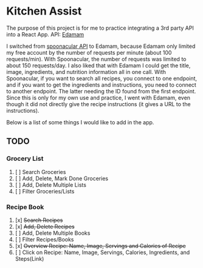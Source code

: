 # Kitchen Assist

The purpose of this project is for me to practice integrating a 3rd party API into a React App.
API: [Edamam](https://developer.edamam.com/)

I switched from [spoonacular API](https://spoonacular.com/) to Edamam, because Edamam only limited my free account by the number of requests per minute (about 100 requests/min). With Spoonacular, the number of requests was limited to about 150 requests/day. I also liked that with Edamam I could get the title, image, ingredients, and nutrition information all in one call. With Spoonacular, if you want to search all recipes, you connect to one endpoint, and if you want to get the ingredients and instructions, you need to connect to another endpoint. The latter needing the ID found from the first endpoint. Since this is only for my own use and practice, I went with Edamam, even though it did not directly give the recipe instructions (it gives a URL to the instructions).

Below is a list of some things I would like to add in the app.

## TODO

### Grocery List

1. [ ] Search Groceries
2. [ ] Add, Delete, Mark Done Groceries
3. [ ] Add, Delete Multiple Lists
4. [ ] Filter Groceries/Lists

### Recipe Book

1. [x] ~~Search Recipes~~
2. [x] ~~Add, Delete Recipes~~
3. [ ] Add, Delete Multiple Books
4. [ ] Filter Recipes/Books
5. [x] ~~Overview Recipe: Name, Image, Servings and Calories of Recipe~~
6. [ ] Click on Recipe: Name, Image, Servings, Calories, Ingredients, and Steps(Link)

